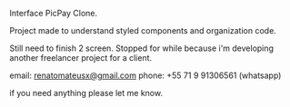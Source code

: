 Interface PicPay Clone.

Project made to understand styled components and organization code.

Still need to finish 2 screen. Stopped for while because i'm developing another freelancer project for a client.

email: renatomateusx@gmail.com
phone: +55 71 9 91306561 (whatsapp)

if you need anything please let me know.
